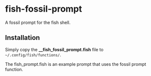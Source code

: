 fish-fossil-prompt
==================

A fossil prompt for the fish shell.

Installation
------------
Simply copy the __\_\_fish_fossil_prompt.fish__ file to <code>~/.config/fish/functions/</code>.

The fish_prompt.fish is an example prompt that uses the fossil prompt function.
